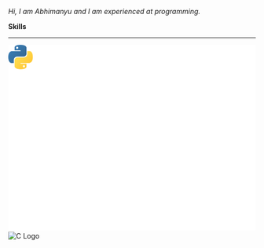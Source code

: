 _Hi, I am Abhimanyu and I am experienced at programming._

**Skills**
__________________________________________________________________________

![Python Logo](Python_logo_small_1inch.png) ![C Logo]()